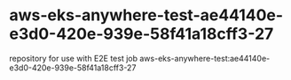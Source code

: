 # aws-eks-anywhere-test-ae44140e-e3d0-420e-939e-58f41a18cff3-27
repository for use with E2E test job aws-eks-anywhere-test:ae44140e-e3d0-420e-939e-58f41a18cff3-27
